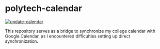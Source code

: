 # polytech-calendar

[![update-calendar](https://github.com/alencar-felipe/polytech-calendar/actions/workflows/polytech-calendar.yml/badge.svg)](https://github.com/alencar-felipe/polytech-calendar/actions/workflows/polytech-calendar.yml)

This repository serves as a bridge to synchronize my college calendar with Google Calendar, as I encountered difficulties setting up direct synchronization.